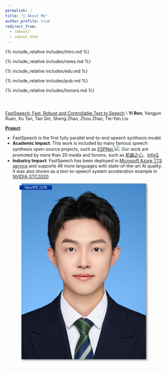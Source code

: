 ```yaml
---
permalink: /
title: "🐣 About Me"
author_profile: true
redirect_from: 
  - /about/
  - /about.html
---
```


<!-- 想要在markdown里引入markdown文件就用以下语法 -->

<span class='anchor' id='about-me'></span>
{% include_relative includes/intro.md %}

{% include_relative includes/news.md %}

{% include_relative includes/edu.md %}

{% include_relative includes/pub.md %}

{% include_relative includes/honors.md %}

<div class='paper-box'><div class='paper-box-image'><div><div class="badge">NeurIPS 2019</div><img src='images/profile.png' alt="sym" width="100%"></div></div>
<div class='paper-box-text' markdown="1">

[FastSpeech: Fast, Robust and Controllable Text to Speech](https://papers.nips.cc/paper/8580-fastspeech-fast-robust-and-controllable-text-to-speech.pdf) \\
**Yi Ren**, Yangjun Ruan, Xu Tan, Tao Qin, Sheng Zhao, Zhou Zhao, Tie-Yan Liu

[**Project**](https://speechresearch.github.io/fastspeech/) <strong><span class='show_paper_citations' data='4FA6C0AAAAAJ:qjMakFHDy7sC'></span></strong>

- FastSpeech is the first fully parallel end-to-end speech synthesis model.
- **Academic Impact**: This work is included by many famous speech synthesis open-source projects, such as [ESPNet ![](https://img.shields.io/github/stars/espnet/espnet?style=social)](https://github.com/espnet/espnet). Our work are promoted by more than 20 media and forums, such as [机器之心](https://mp.weixin.qq.com/s/UkFadiUBy-Ymn-zhJ95JcQ)、[InfoQ](https://www.infoq.cn/article/tvy7hnin8bjvlm6g0myu).
- **Industry Impact**: FastSpeech has been deployed in [Microsoft Azure TTS service](https://techcommunity.microsoft.com/t5/azure-ai/neural-text-to-speech-extends-support-to-15-more-languages-with/ba-p/1505911) and supports 49 more languages with state-of-the-art AI quality. It was also shown as a text-to-speech system acceleration example in [NVIDIA GTC2020](https://resources.nvidia.com/events/GTC2020s21420).
</div>
</div>

<style>

.paper-box {
    display: flex;
    justify-content: left;
    align-items: center;
    flex-direction: row;
    flex-wrap: wrap;
    border-bottom: 1px #efefef solid;
    padding: 2em 0 2em 0;
    
    

    .paper-box-image{
        justify-content: center;
        display: flex;
        width: 100%;
        order: 2;
        img {
            max-width: 400px;
            box-shadow: 3px 3px 6px #888;
            object-fit: cover;
        }
    }
    
    .paper-box-text{
        max-width: 100%;
        order: 1;
    }
    
    @include breakpoint($medium) {
        .paper-box-image{
            justify-content: left;
            min-width: 200px;
            max-width: 40%;
            order: 1;
        }
        
        .paper-box-text{
            justify-content: left;
            padding-left: 2em;
            max-width: 60%;
            order: 2;
        }

    }


}

$scroll_offset : 2em;
h1:before, .anchor:before { 
    content: ''; 
    display: block; 
    position: relative; 
    width: 0; 
    height: $scroll_offset; 
    margin-top: -$scroll_offset;
}

.badge {
    padding-left: 1rem;
    padding-right: 1rem;
    position: absolute;
    margin-top: .5em;
    margin-left: -.5em;
    color: white;
    background-color: #00369f;
    font-size: .8em;
}
</style>

